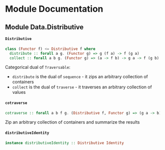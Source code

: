 # Module Documentation

## Module Data.Distributive

#### `Distributive`

``` purescript
class (Functor f) <= Distributive f where
  distribute :: forall a g. (Functor g) => g (f a) -> f (g a)
  collect :: forall a b g. (Functor g) => (a -> f b) -> g a -> f (g b)
```

Categorical dual of `Traversable`:

- `distribute` is the dual of `sequence` - it zips an
  arbitrary collection of containers
- `collect` is the dual of `traverse` - it traverses
  an arbitrary collection of values

#### `cotraverse`

``` purescript
cotraverse :: forall a b f g. (Distributive f, Functor g) => (g a -> b) -> g (f a) -> f b
```

Zip an arbitrary collection of containers and summarize the results

#### `distributiveIdentity`

``` purescript
instance distributiveIdentity :: Distributive Identity
```




